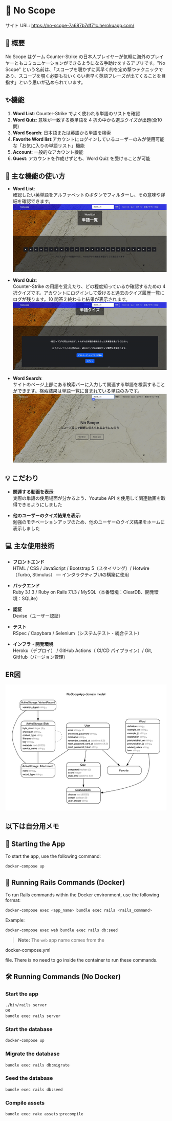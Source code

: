 # 🎯 **No Scope**

サイト URL: https://no-scope-7a687b7df71c.herokuapp.com/

## 🌟 **概要**

No Scope はゲーム Counter-Strike の日本人プレイヤーが気軽に海外のプレイヤーともコミュニケーションができるようになる手助けをするアプリです。"No Scope" という名前は、「スコープを覗かずに素早く的を定め撃つテクニックであり、スコープを覗く必要もないくらい素早く英語フレーズが出てくることを目指す」という思いが込められています。

## ✨**機能**

1. **Word List**: Counter-Strike でよく使われる単語のリストを確認
2. **Word Quiz**: 意味が一致する英単語を 4 択の中から選ぶクイズが出題(全10問)
3. **Word Search**: 日本語または英語から単語を検索
4. **Favorite Word list**:アカウントにログインしているユーザーのみが使用可能な「お気に入りの単語リスト」機能
5. **Account**: 一般的なアカウント機能
6. **Guest**: アカウントを作成せずとも、Word Quiz を受けることが可能

## 📖  **主な機能の使い方**

- **Word List**:<br>確認したい英単語をアルファベットのボタンでフィルターし、その意味や詳細を確認できます。
![単語一覧の流れ](./demo/wordlist_demo.gif)



- **Word Quiz**:<br>Counter-Strike の用語を覚えたり、どの程度知っているか確認するための 4 択クイズです。アカウントにログインして受けると過去のクイズ履歴一覧にログが残ります。10 問答え終わると結果が表示されます。
![クイズの流れ](./demo/quiz_demo.gif)



- **Word Search**:<br>サイトのページ上部にある検索バーに入力して関連する単語を検索することができます。検索結果は単語一覧に含まれている単語のみです。
![クイズの流れ](./demo/wordsearch_demo.gif)


## 💡 **こだわり**

- **関連する動画を表示**:  
実際の単語の使用場面が分かるよう、Youtube API を使用して関連動画を取得できるようにしました

- **他のユーザーのクイズ結果を表示**:  
勉強のモチベーションアップのため、他のユーザーのクイズ結果をホームに表示しました


## 💻 **主な使用技術**
- **フロントエンド**  
HTML / CSS / JavaScript / Bootstrap 5（スタイリング）/ Hotwire（Turbo, Stimulus） — インタラクティブUIの構築に使用

- **バックエンド**  
Ruby 3.1.3 / Ruby on Rails 7.1.3 / MySQL（本番環境：ClearDB、開発環境：SQLite）

- **認証**  
Devise（ユーザー認証）

- **テスト**  
RSpec / Capybara / Selenium（システムテスト・統合テスト）

- **インフラ・開発環境**  
Heroku（デプロイ） / GitHub Actions（ CI/CD パイプライン）/ Git, GitHub（バージョン管理）


## **ER図**
![ER図](./app/assets/images/No_Scope_erd.png)




## **以下は自分用メモ**

## 🚀 **Starting the App**

To start the app, use the following command:

```sh
docker-compose up
```

## 📜 **Running Rails Commands (Docker)**

To run Rails commands within the Docker environment, use the following format:

```sh
docker-compose exec <app_name> bundle exec rails <rails_command>
```

Example:

```sh
docker-compose exec web bundle exec rails db:seed
```

> **Note:** The `web` app name comes from the 

docker-compose.yml

 file. There is no need to go inside the container to run these commands.

## 🛠️ **Running Commands (No Docker)**

### **Start the app**

```sh
./bin/rails server 
OR
bundle exec rails server
```

### **Start the database**

```sh
docker-compose up
```

### **Migrate the database**

```sh
bundle exec rails db:migrate
```

### **Seed the database**

```sh
bundle exec rails db:seed
```

### **Compile assets**

```sh
bundle exec rake assets:precompile
```

